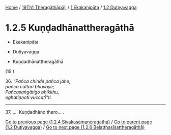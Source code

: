 
[Home](/) / [19Th1 Theragāthāpāḷi](../...md) / [1 Ekakanipāta](...md) / [1.2 Dutiyavagga](../19Th1/1/1.2.md)

# 1.2.5 Kuṇḍadhānattheragāthā

* Ekakanipāta

* Dutiyavagga

* Kuṇḍadhānattheragāthā

(15.)

36\. _“Pañca chinde pañca jahe,_  
_pañca cuttari bhāvaye;_  
_Pañcasaṅgātigo bhikkhu,_  
_oghatiṇṇoti vuccatī”ti._  


---

37\. …  Kuṇḍadhāno thero… .



[Go to previous page (1.2.4 Sivakasāmaṇeragāthā)](1.2.4.md) / [Go to parent page (1.2 Dutiyavagga)](../19Th1/1/1.2.md) / [Go to next page (1.2.6 Belaṭṭhasīsattheragāthā)](1.2.6.md)


